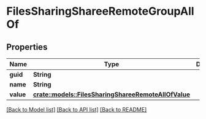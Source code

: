 # FilesSharingShareeRemoteGroupAllOf

## Properties

Name | Type | Description | Notes
------------ | ------------- | ------------- | -------------
**guid** | **String** |  | 
**name** | **String** |  | 
**value** | [**crate::models::FilesSharingShareeRemoteAllOfValue**](FilesSharingShareeRemote_allOf_value.md) |  | 

[[Back to Model list]](../README.md#documentation-for-models) [[Back to API list]](../README.md#documentation-for-api-endpoints) [[Back to README]](../README.md)


